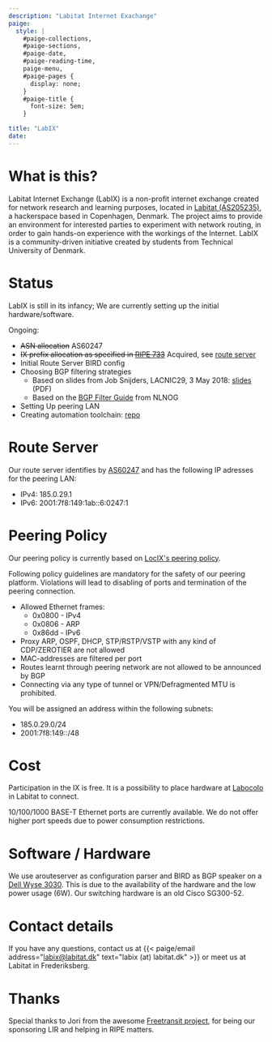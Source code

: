 ```yaml
---
description: "Labitat Internet Exachange"
paige:
  style: |
    #paige-collections,
    #paige-sections,
    #paige-date,
    #paige-reading-time,
    paige-menu,
    #paige-pages {
      display: none;
    }
    #paige-title {
      font-size: 5em;
    }

title: "LabIX"
date: 
---
```



# What is this?

Labitat Internet Exchange (LabIX) is a non-profit internet exchange created for network research and learning purposes, located in [Labitat (AS205235)](https://www.peeringdb.com/net/23277), a hackerspace based in Copenhagen, Denmark. The project aims to provide an environment for interested parties to experiment with network routing, in order to gain hands-on experience with the workings of the Internet. LabIX is a community-driven initiative created by students from Technical University of Denmark.

# Status

LabIX is still in its infancy; We are currently setting up the initial hardware/software.

Ongoing:
- ~~ASN allocation~~ AS60247
- ~~IX prefix allocation as specified in [RIPE 733](https://www.ripe.net/publications/docs/ripe-733#61)~~ Acquired, see [route server](#route-server)
- Initial Route Server BIRD config
- Choosing BGP filtering strategies
	- Based on slides from Job Snijders, LACNIC29, 3 May 2018: [slides](https://www.lacnic.net/innovaportal/file/2621/1/lacnic29_peering_tutorial.pdf) (PDF)
	- Based on the [BGP Filter Guide](https://bgpfilterguide.nlnog.net/) from NLNOG  
- Setting Up peering LAN
- Creating automation toolchain: [repo](https://github.com/Hafpaf/labix)

# Route Server

Our route server identifies by [AS60247](https://as60247.peeringdb.com/) and has the following IP adresses for the peering LAN: 
- IPv4: 185.0.29.1
- IPv6: 2001:7f8:149:1ab::6:0247:1

# Peering Policy

Our peering policy is currently based on [LocIX's peering policy](https://locix.online/technical.html).

Following policy guidelines are mandatory for the safety of our peering platform. Violations will lead to disabling of ports and termination of the peering connection.

-   Allowed Ethernet frames:
	- 0x0800 - IPv4
	- 0x0806 - ARP
	- 0x86dd - IPv6
- Proxy ARP, OSPF, DHCP, STP/RSTP/VSTP with any kind of CDP/ZEROTIER are not allowed
-   MAC-addresses are filtered per port
-   Routes learnt through peering network are not allowed to be announced by BGP
-   Connecting via any type of tunnel or VPN/Defragmented MTU is prohibited.

You will be assigned an address within the following subnets:

- 185.0.29.0/24
- 2001:7f8:149::/48

# Cost

Participation in the IX is free. It is a possibility to place hardware at [Labocolo](https://labitat.dk/wiki/Labicolo) in Labitat to connect.

10/100/1000 BASE-T Ethernet ports are currently available. We do not offer higher port speeds due to power consumption restrictions.

# Software / Hardware

We use arouteserver as configuration parser and BIRD as BGP speaker on a [Dell Wyse 3030](https://www.parkytowers.me.uk/thin/wyse/3030/). This is due to the availability of the hardware and the low power usage (6W). Our switching hardware is an old Cisco SG300-52.

# Contact details

If you have any questions, contact us at {{< paige/email
    address="labix@labitat.dk"
    text="labix (at) labitat.dk" >}}
or meet us at Labitat in Frederiksberg.


# Thanks

Special thanks to Jori from the awesome [Freetransit project](https://www.freetransit.ch/), for being our sponsoring LIR and helping in RIPE matters.
